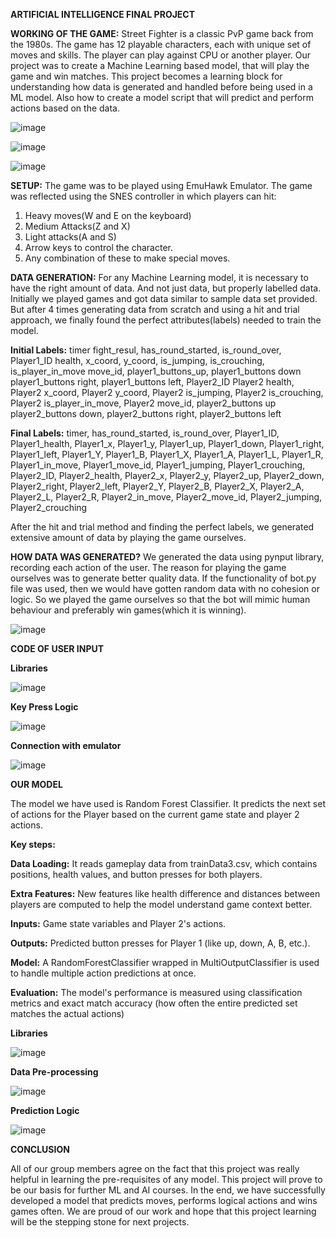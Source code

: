 **ARTIFICIAL INTELLIGENCE FINAL PROJECT**


**WORKING OF THE GAME:** 
Street Fighter is a classic PvP game back from the 1980s. The game has 12 playable characters, each with unique set of moves and skills. The player can play against CPU or another player. Our project was to create a
Machine Learning based model, that will play the game and win matches. This project becomes a learning block for understanding how data is generated and handled before being used in a ML model. Also how to create
a model script that will predict and perform actions based on the data. 

![image](https://github.com/user-attachments/assets/70e0a59a-0afe-4bd1-9bd0-d4f008bbbb00)

![image](https://github.com/user-attachments/assets/9275f895-8978-4932-a4d1-c1a665f50a15)

![image](https://github.com/user-attachments/assets/9e203951-9bb7-477c-9cad-5fb3b50b2134)



**SETUP:** 
The game was to be played using EmuHawk Emulator. The game was reflected using the SNES controller in which players can hit: 
  1. Heavy moves(W and E on the keyboard)
  2. Medium Attacks(Z and X)
  3. Light attacks(A and S)
  4. Arrow keys to control the character.
  5. Any combination of these to make special moves.

**DATA GENERATION:**
For any Machine Learning model, it is necessary to have the right amount of data. And not just data, but properly labelled data. Initially we played games and got data similar to sample data set provided. 
But after 4 times generating data from scratch and using a hit and trial approach, we finally found the perfect attributes(labels) needed to train the model. 

**Initial Labels:** timer	fight_resul, has_round_started, is_round_over, Player1_ID	health, x_coord, y_coord, is_jumping, is_crouching, is_player_in_move	move_id, player1_buttons_up, player1_buttons down	
player1_buttons right, player1_buttons left, Player2_ID	Player2 health, Player2 x_coord, Player2 y_coord, Player2 is_jumping, Player2 is_crouching, Player2 is_player_in_move, Player2 move_id, player2_buttons up	
player2_buttons down, player2_buttons right, player2_buttons left

**Final Labels:** timer, has_round_started, is_round_over, Player1_ID, Player1_health, Player1_x, Player1_y, Player1_up, Player1_down, Player1_right, Player1_left, Player1_Y, 
Player1_B, Player1_X, Player1_A, Player1_L, Player1_R, Player1_in_move, Player1_move_id, Player1_jumping, Player1_crouching, Player2_ID, Player2_health, Player2_x, Player2_y, 
Player2_up, Player2_down, Player2_right, Player2_left, Player2_Y, Player2_B, Player2_X, Player2_A, Player2_L, Player2_R, Player2_in_move, Player2_move_id, Player2_jumping, Player2_crouching


After the hit and trial method and finding the perfect labels, we generated extensive amount of data by playing the game ourselves. 

**HOW DATA WAS GENERATED?**
We generated the data using pynput library, recording each action of the user. The reason for playing the game ourselves was to generate better quality data. If the functionality of bot.py file was used, 
then we would have gotten random data with no cohesion or logic. So we played the game ourselves so that the bot will mimic human behaviour and preferably win games(which it is winning). 

![image](https://github.com/user-attachments/assets/0cb43811-beeb-44a1-872d-a17a3749c2fb)



**CODE OF USER INPUT**


**Libraries** 

![image](https://github.com/user-attachments/assets/93de7055-d204-4f6d-96a9-4c077e78e96b)


**Key Press Logic**

![image](https://github.com/user-attachments/assets/ef94ed71-f52e-48f9-b5bc-6796eef618ab)


**Connection with emulator**

![image](https://github.com/user-attachments/assets/b8c9a528-d142-4412-9f4f-cd65102e0b86)


**OUR MODEL**

The model we have used is Random Forest Classifier. It predicts the next set of actions for the Player based on the current game state and player 2 actions. 

**Key steps:**

**Data Loading:** It reads gameplay data from trainData3.csv, which contains positions, health values, and button presses for both players.

**Extra Features:** New features like health difference and distances between players are computed to help the model understand game context better.

**Inputs:** Game state variables and Player 2's actions.

**Outputs:** Predicted button presses for Player 1 (like up, down, A, B, etc.).

**Model:** A RandomForestClassifier wrapped in MultiOutputClassifier is used to handle multiple action predictions at once.

**Evaluation:** The model's performance is measured using classification metrics and exact match accuracy (how often the entire predicted set matches the actual actions)

**Libraries**

![image](https://github.com/user-attachments/assets/b726e75d-51b2-47e5-9f10-5ae349349208)


**Data Pre-processing**

![image](https://github.com/user-attachments/assets/e17d6317-347b-44d0-9923-5772f106c3ec)


**Prediction Logic**

![image](https://github.com/user-attachments/assets/dd33169d-9f29-4a0c-a2ce-4338ff2ecea3)



**CONCLUSION**

All of our group members agree on the fact that this project was really helpful in learning the pre-requisites of any model. This project will prove to be our basis for further ML and AI courses. In the end, we have successfully developed a model that predicts moves, performs logical actions and wins games often. We are proud of our work and hope that this project learning will be the stepping stone for next projects. 
